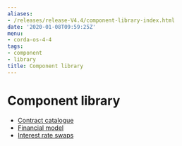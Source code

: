 ```yaml
---
aliases:
- /releases/release-V4.4/component-library-index.html
date: '2020-01-08T09:59:25Z'
menu:
- corda-os-4-4
tags:
- component
- library
title: Component library
---
```



# Component library



* [Contract catalogue](contract-catalogue.md)
* [Financial model](financial-model.md)
* [Interest rate swaps](contract-irs.md)



